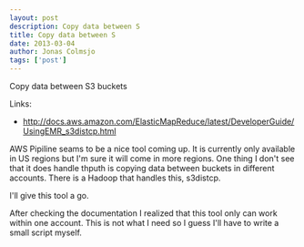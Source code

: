 ```yaml
---
layout: post
description: Copy data between S
title: Copy data between S
date: 2013-03-04
author: Jonas Colmsjo
tags: ['post']
---
```


Copy data between S3 buckets





Links:

 * http://docs.aws.amazon.com/ElasticMapReduce/latest/DeveloperGuide/UsingEMR_s3distcp.html


AWS Pipiline seams to be a nice tool coming up. It is currently only available in US regions but I'm sure it will come in more regions.
One thing I don't see that it does handle thputh is copying data between buckets in different accounts. There is a Hadoop that handles
this, s3distcp.

I'll give this tool a go.


After checking the documentation I realized that  this tool only can work within one account. This is not what I need so I guess I'll have
to write a small script myself.

